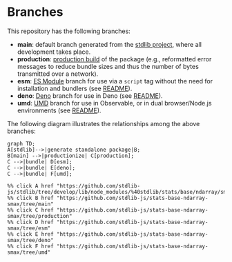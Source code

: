 <!--

@license Apache-2.0

Copyright (c) 2022 The Stdlib Authors.

Licensed under the Apache License, Version 2.0 (the "License");
you may not use this file except in compliance with the License.
You may obtain a copy of the License at

    http://www.apache.org/licenses/LICENSE-2.0

Unless required by applicable law or agreed to in writing, software
distributed under the License is distributed on an "AS IS" BASIS,
WITHOUT WARRANTIES OR CONDITIONS OF ANY KIND, either express or implied.
See the License for the specific language governing permissions and
limitations under the License.

-->

# Branches

This repository has the following branches:

-   **main**: default branch generated from the [stdlib project][stdlib-url], where all development takes place.
-   **production**: [production build][production-url] of the package (e.g., reformatted error messages to reduce bundle sizes and thus the number of bytes transmitted over a network).
-   **esm**: [ES Module][esm-url] branch for use via a `script` tag without the need for installation and bundlers (see [README][esm-readme]).
-   **deno**: [Deno][deno-url] branch for use in Deno (see [README][deno-readme]).
-   **umd**: [UMD][umd-url] branch for use in Observable, or in dual browser/Node.js environments (see [README][umd-readme]).

The following diagram illustrates the relationships among the above branches:

```mermaid
graph TD;
A[stdlib]-->|generate standalone package|B;
B[main] -->|productionize| C[production];
C -->|bundle| D[esm];
C -->|bundle| E[deno];
C -->|bundle| F[umd];

%% click A href "https://github.com/stdlib-js/stdlib/tree/develop/lib/node_modules/%40stdlib/stats/base/ndarray/smax"
%% click B href "https://github.com/stdlib-js/stats-base-ndarray-smax/tree/main"
%% click C href "https://github.com/stdlib-js/stats-base-ndarray-smax/tree/production"
%% click D href "https://github.com/stdlib-js/stats-base-ndarray-smax/tree/esm"
%% click E href "https://github.com/stdlib-js/stats-base-ndarray-smax/tree/deno"
%% click F href "https://github.com/stdlib-js/stats-base-ndarray-smax/tree/umd"
```

[stdlib-url]: https://github.com/stdlib-js/stdlib/tree/develop/lib/node_modules/%40stdlib/stats/base/ndarray/smax
[production-url]: https://github.com/stdlib-js/stats-base-ndarray-smax/tree/production
[deno-url]: https://github.com/stdlib-js/stats-base-ndarray-smax/tree/deno
[deno-readme]: https://github.com/stdlib-js/stats-base-ndarray-smax/blob/deno/README.md
[umd-url]: https://github.com/stdlib-js/stats-base-ndarray-smax/tree/umd
[umd-readme]: https://github.com/stdlib-js/stats-base-ndarray-smax/blob/umd/README.md
[esm-url]: https://github.com/stdlib-js/stats-base-ndarray-smax/tree/esm
[esm-readme]: https://github.com/stdlib-js/stats-base-ndarray-smax/blob/esm/README.md